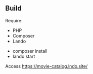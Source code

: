 ## Build

Require:
* PHP
* Composer
* Lando

- composer install
- lando start

Access https://movie-catalog.lndo.site/
